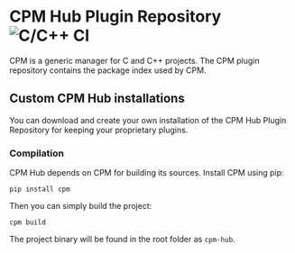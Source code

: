 # CPM Hub Plugin Repository ![C/C++ CI](https://github.com/jorsanpe/cpm-hub/workflows/C/C++%20CI/badge.svg?branch=master)

CPM is a generic manager for C and C++ projects. The CPM plugin repository contains the package index 
used by CPM. 

## Custom CPM Hub installations
You can download and create your own installation of the CPM Hub Plugin Repository for keeping your
proprietary plugins.

### Compilation
CPM Hub depends on CPM for building its sources. Install CPM using pip:

`pip install cpm`

Then you can simply build the project:

`cpm build`

The project binary will be found in the root folder as `cpm-hub`. 
